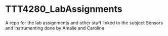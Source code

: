 # TTT4280_LabAssignments
A repo for the lab assignments and other stuff linked to the subject Sensors and instrumenting done by Amalie and Caroline
